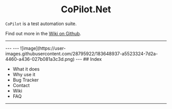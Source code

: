 <h1 align="center">CoPilot.Net</h1>

`CoPilot` is a test automation suite.

Find out more in the [Wiki on Github](../../wiki).

---
<logo here>
---
<screenshots here>
---
![image](https://user-images.githubusercontent.com/28795922/183648937-a5523324-7d2a-4460-a436-027b081a3c3d.png)
---
## Index
  
- What it does
- Why use it
- Bug Tracker
- Contact
- Wiki
- FAQ
---  
  
